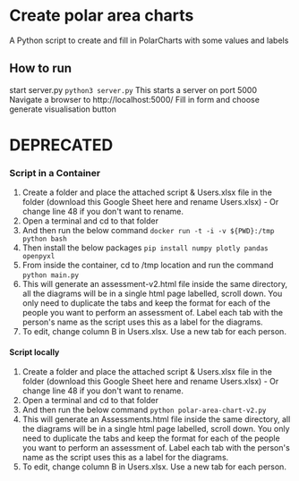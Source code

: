 # Create polar area charts 
A Python script to create and fill in PolarCharts with some values and labels

## How to run
start server.py 
```python3 server.py```
This starts a server on port 5000
Navigate a browser to http://localhost:5000/
Fill in form and choose generate visualisation button
# DEPRECATED

### Script in a Container
1. Create a folder and place the attached script & Users.xlsx file in the folder (download this Google Sheet here and rename Users.xlsx) - Or change line 48 if you don't want to rename.
2. Open a terminal and cd to that folder
3. And then run the below command
```docker run -t -i -v ${PWD}:/tmp python bash```
4. Then install the below packages
```pip install numpy plotly pandas openpyxl```
5. From inside the container, cd to /tmp location and run the command
```python main.py```
6. This will generate an assessment-v2.html file inside the same directory, all the diagrams will be in a single html page labelled, scroll down.
You only need to duplicate the tabs and keep the format for each of the people you want to perform an assessment of. Label each tab with the person's name as the script uses this as a label for the diagrams.
7. To edit, change column B in Users.xlsx. Use a new tab for each person.

#### Script locally
1. Create a folder and place the attached script & Users.xlsx file in the folder (download this Google Sheet here and rename Users.xlsx) - Or change line 48 if you don't want to rename.
2. Open a terminal and cd to that folder
3. And then run the below command
```python polar-area-chart-v2.py```
4. This will generate an Assessments.html file inside the same directory, all the diagrams will be in a single html page labelled, scroll down.
You only need to duplicate the tabs and keep the format for each of the people you want to perform an assessment of. Label each tab with the person's name as the script uses this as a label for the diagrams.
5. To edit, change column B in Users.xlsx. Use a new tab for each person.
